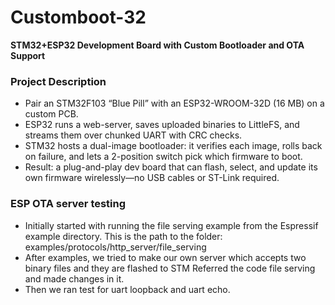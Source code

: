 # Customboot-32
**STM32+ESP32 Development Board with Custom Bootloader and OTA Support**

### Project Description
- Pair an STM32F103 “Blue Pill” with an ESP32-WROOM-32D (16 MB) on a custom PCB.
- ESP32 runs a web-server, saves uploaded binaries to LittleFS, and streams them over chunked UART with CRC checks.
- STM32 hosts a dual-image bootloader: it verifies each image, rolls back on failure, and lets a 2-position switch pick which firmware to boot.
- Result: a plug-and-play dev board that can flash, select, and update its own firmware wirelessly—no USB cables or ST-Link required.

### ESP OTA server testing 
- Initially started with running the file serving example from the Espressif example directory.
This is the path to the folder: examples/protocols/http_server/file_serving
- After examples, we tried to make our own server which accepts two binary files and they are flashed to STM  Referred the code file serving and made changes in it.
- Then we ran test for uart loopback and uart echo.




